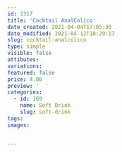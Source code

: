 ```yaml
---
id: 2317
title: 'Cocktail AnalColico'
date_created: 2021-04-04T17:05:30
date_modified: 2021-04-12T10:29:17
slug: cocktail-analcolico
type: simple
visible: false
attibutes: 
variations:
featured: false
price: 4.00
preview: '  '
categories: 
  - id: 169
    name: Soft Drink
    slug: soft-drink
tags: 
images: 


---
```




